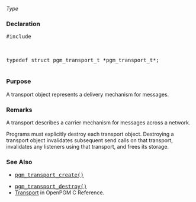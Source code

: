 _Type_
### Declaration ###
<pre>
#include <pgm/pgm.h><br>
<br>
typedef struct pgm_transport_t *pgm_transport_t*;<br>
</pre>

### Purpose ###
A transport object represents a delivery mechanism for messages.

### Remarks ###
A transport describes a carrier mechanism for messages across a network.

Programs must explicitly destroy each transport object. Destroying a transport object invalidates subsequent send calls on that transport, invalidates any listeners using that transport, and frees its storage.

### See Also ###
  * <tt><a href='OpenPgmCReferencePgmTransportCreate.md'>pgm_transport_create()</a></tt><br>
<ul><li><tt><a href='OpenPgmCReferencePgmTransportDestroy.md'>pgm_transport_destroy()</a></tt><br>
</li><li><a href='OpenPgmCReferenceTransport.md'>Transport</a> in OpenPGM C Reference.</li></ul>
